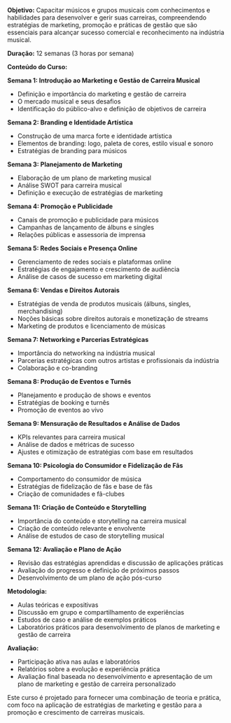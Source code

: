 
**Objetivo:** Capacitar músicos e grupos musicais com conhecimentos e habilidades para desenvolver e gerir suas carreiras, compreendendo estratégias de marketing, promoção e práticas de gestão que são essenciais para alcançar sucesso comercial e reconhecimento na indústria musical.

**Duração:** 12 semanas (3 horas por semana)

**Conteúdo do Curso:**

**Semana 1: Introdução ao Marketing e Gestão de Carreira Musical**

- Definição e importância do marketing e gestão de carreira
- O mercado musical e seus desafios
- Identificação do público-alvo e definição de objetivos de carreira

**Semana 2: Branding e Identidade Artística**

- Construção de uma marca forte e identidade artística
- Elementos de branding: logo, paleta de cores, estilo visual e sonoro
- Estratégias de branding para músicos

**Semana 3: Planejamento de Marketing**

- Elaboração de um plano de marketing musical
- Análise SWOT para carreira musical
- Definição e execução de estratégias de marketing

**Semana 4: Promoção e Publicidade**

- Canais de promoção e publicidade para músicos
- Campanhas de lançamento de álbuns e singles
- Relações públicas e assessoria de imprensa

**Semana 5: Redes Sociais e Presença Online**

- Gerenciamento de redes sociais e plataformas online
- Estratégias de engajamento e crescimento de audiência
- Análise de casos de sucesso em marketing digital

**Semana 6: Vendas e Direitos Autorais**

- Estratégias de venda de produtos musicais (álbuns, singles, merchandising)
- Noções básicas sobre direitos autorais e monetização de streams
- Marketing de produtos e licenciamento de músicas

**Semana 7: Networking e Parcerias Estratégicas**

- Importância do networking na indústria musical
- Parcerias estratégicas com outros artistas e profissionais da indústria
- Colaboração e co-branding

**Semana 8: Produção de Eventos e Turnês**

- Planejamento e produção de shows e eventos
- Estratégias de booking e turnês
- Promoção de eventos ao vivo

**Semana 9: Mensuração de Resultados e Análise de Dados**

- KPIs relevantes para carreira musical
- Análise de dados e métricas de sucesso
- Ajustes e otimização de estratégias com base em resultados

**Semana 10: Psicologia do Consumidor e Fidelização de Fãs**

- Comportamento do consumidor de música
- Estratégias de fidelização de fãs e base de fãs
- Criação de comunidades e fã-clubes

**Semana 11: Criação de Conteúdo e Storytelling**

- Importância do conteúdo e storytelling na carreira musical
- Criação de conteúdo relevante e envolvente
- Análise de estudos de caso de storytelling musical

**Semana 12: Avaliação e Plano de Ação**

- Revisão das estratégias aprendidas e discussão de aplicações práticas
- Avaliação do progresso e definição de próximos passos
- Desenvolvimento de um plano de ação pós-curso

**Metodologia:**

- Aulas teóricas e expositivas
- Discussão em grupo e compartilhamento de experiências
- Estudos de caso e análise de exemplos práticos
- Laboratórios práticos para desenvolvimento de planos de marketing e gestão de carreira

**Avaliação:**

- Participação ativa nas aulas e laboratórios
- Relatórios sobre a evolução e experiência prática
- Avaliação final baseada no desenvolvimento e apresentação de um plano de marketing e gestão de carreira personalizado

Este curso é projetado para fornecer uma combinação de teoria e prática, com foco na aplicação de estratégias de marketing e gestão para a promoção e crescimento de carreiras musicais.